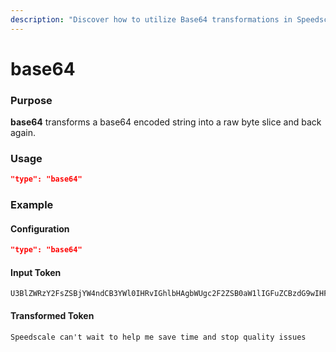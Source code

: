 ```yaml
---
description: "Discover how to utilize Base64 transformations in Speedscale to efficiently encode and decode data in your traffic flows. This documentation provides detailed guidance on implementing Base64 encoding for your applications to enhance performance and compatibility."
---
```


# base64

### Purpose

**base64** transforms a base64 encoded string into a raw byte slice and back again.

### Usage

```json
"type": "base64"
```

### Example

#### Configuration

```json
"type": "base64"
```

#### Input Token

```
U3BlZWRzY2FsZSBjYW4ndCB3YWl0IHRvIGhlbHAgbWUgc2F2ZSB0aW1lIGFuZCBzdG9wIHF1YWxpdHkgaXNzdWVz
```

#### Transformed Token

```
Speedscale can't wait to help me save time and stop quality issues
```
